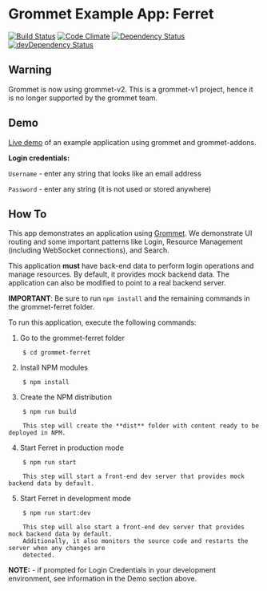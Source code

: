 # Grommet Example App: Ferret

[![Build Status](https://api.travis-ci.org/grommet/grommet-ferret.svg)](https://travis-ci.org/grommet/grommet-ferret) [![Code Climate](https://codeclimate.com/github/grommet/grommet-ferret/badges/gpa.svg)](https://codeclimate.com/github/grommet/grommet-ferret)  [![Dependency Status](https://david-dm.org/grommet/grommet-ferret.svg)](https://david-dm.org/grommet/grommet-ferret)  [![devDependency Status](https://david-dm.org/grommet/grommet-ferret/dev-status.svg)](https://david-dm.org/grommet/grommet-ferret#info=devDependencies)

## Warning
Grommet is now using grommet-v2. This is a grommet-v1 project, hence it is no longer supported by the grommet team.

## Demo
[Live demo](http://ferret.grommet.io/) of an example application using grommet and grommet-addons.

**Login credentials:**

`Username` - enter any string that looks like an email address

`Password` - enter any string (it is not used or stored anywhere)

## How To
This app demonstrates an application using [Grommet](http://grommet.io/docs/get-started).
We demonstrate UI routing and some important patterns like Login, Resource Management (including WebSocket connections), and Search. 

This application **must** have back-end data to perform login operations and manage resources.
By default, it provides mock backend data. The application can also be modified to point to a
real backend server.

**IMPORTANT**: Be sure to run `npm install` and the remaining commands in the grommet-ferret folder.

To run this application, execute the following commands:

  1. Go to the grommet-ferret folder
```
    $ cd grommet-ferret
```
  2. Install NPM modules
```
    $ npm install
```  
  3. Create the NPM distribution
```
    $ npm run build

    This step will create the **dist** folder with content ready to be deployed in NPM.
```

  4. Start Ferret in production mode 
```
    $ npm run start

    This step will start a front-end dev server that provides mock backend data by default. 
```
  5. Start Ferret in development mode
```
    $ npm run start:dev

    This step will also start a front-end dev server that provides mock backend data by default.  
    Additionally, it also monitors the source code and restarts the server when any changes are 
    detected.
```

  **NOTE:** - if prompted for Login Credentials in your development environment, see information in the Demo section above.


